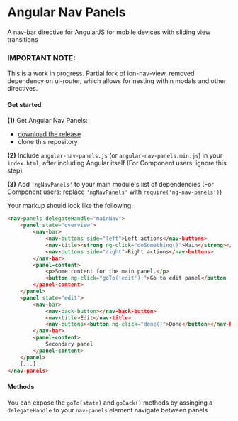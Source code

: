 # Angular Nav Panels
A nav-bar directive for AngularJS for mobile devices with sliding view transitions

### IMPORTANT NOTE: 
This is a work in progress. Partial fork of ion-nav-view, removed dependency on ui-router, which allows for nesting within modals and other directives.

#### Get started
**(1)** Get Angular Nav Panels:
 - [download the release](https://raw.githubusercontent.com/clauderic/angular-navbar/master/index.js)
 - clone this repository

**(2)** Include `angular-nav-panels.js` (or `angular-nav-panels.min.js`) in your `index.html`, after including Angular itself (For Component users: ignore this step)

**(3)** Add `'ngNavPanels'` to your main module's list of dependencies (For Component users: replace `'ngNavPanels'` with `require('ng-nav-panels')`)

Your markup should look like the following:
```html
<nav-panels delegateHandle="mainNav">
	<panel state="overview">
		<nav-bar>
			<nav-buttons side="left">Left actions</nav-buttons>
			<nav-title><strong ng-click="doSomething()">Main</strong></nav-title>
			<nav-buttons side="right">Right actions</nav-buttons>
		</nav-bar>
		<panel-content>
			<p>Some content for the main panel.</p>
			<button ng-click="goTo('edit');">Go to edit panel</button
		</panel-content>
	</panel>
	<panel state="edit">
		<nav-bar>
			<nav-back-button></nav-back-button>
			<nav-title>Edit</nav-title>
			<nav-buttons><button ng-click="done()">Done</button></nav-buttons>
		</nav-bar>
		<panel-content>
			Secondary panel
		</panel-content>
	</panel>
	[...]
</nav-panels>
```
#### Methods
You can expose the `goTo(state)` and `goBack()` methods by assinging a `delegateHandle` to your `nav-panels` element navigate between panels
